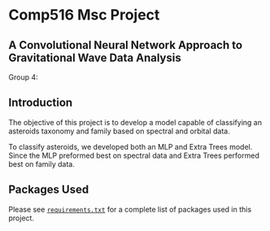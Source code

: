 # Comp516 Msc Project #
## A Convolutional Neural Network Approach to Gravitational Wave Data Analysis ##
Group 4: 

## Introduction ##

The objective of this project is to develop a model capable of classifying an asteroids taxonomy and family based on spectral and orbital data.

To classify asteroids, we developed both an MLP and Extra Trees model. Since the MLP preformed best on spectral data and Extra Trees performed best on family data. 

## Packages Used ##

Please see [`requirements.txt`](https://github.com/mlbuiten515/Comp516/blob/main/requirements.txt) for a complete list of packages used in this project.

